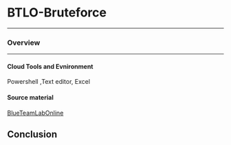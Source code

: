 # BTLO-Bruteforce

<hr>
<h3>Overview</h3>

<hr>

<h4>Cloud Tools and Evnironment</h4>
Powershell ,Text editor, Excel

<h4>Source material</h4>

[BlueTeamLabOnline](https://blueteamlabs.online/home)



<h2>Conclusion</h2>

